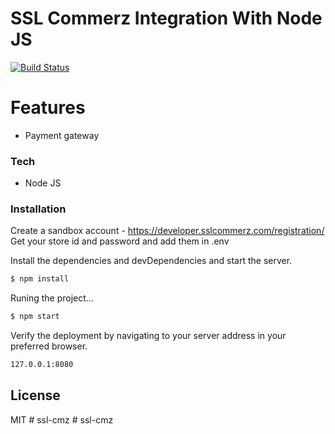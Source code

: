 # SSL Commerz Integration With Node JS

[![Build Status](https://travis-ci.org/joemccann/dillinger.svg?branch=master)](https://travis-ci.org/joemccann/dillinger)

# Features

  - Payment gateway
 
### Tech

* Node JS

### Installation

Create a sandbox account - https://developer.sslcommerz.com/registration/
Get your store id and password and add them in .env

Install the dependencies and devDependencies and start the server.
```sh
$ npm install
```
Runing the project...

```sh
$ npm start
```
Verify the deployment by navigating to your server address in your preferred browser.

```sh
127.0.0.1:8080
```

License
----

MIT
#   s s l - c m z  
 #   s s l - c m z  
 